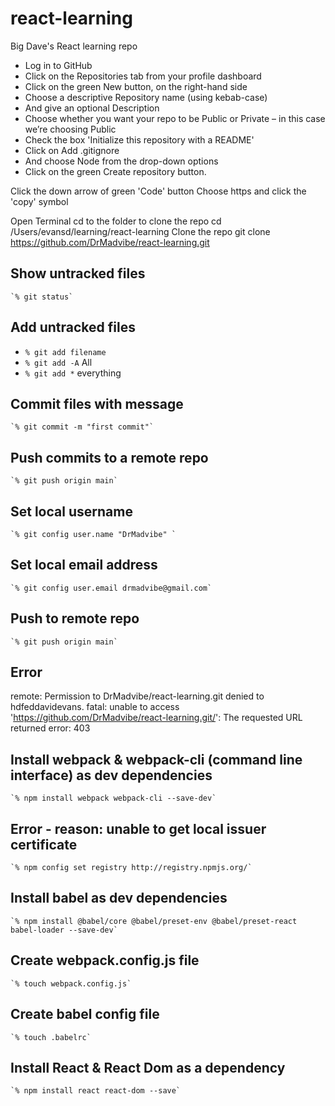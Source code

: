# react-learning
Big Dave's React learning repo


- Log in to GitHub
- Click on the Repositories tab from your profile dashboard
- Click on the green New button, on the right-hand side
- Choose a descriptive Repository name (using kebab-case)
- And give an optional Description
- Choose whether you want your repo to be Public or Private – in this case we’re choosing Public
- Check the box 'Initialize this repository with a README'
- Click on Add .gitignore
- And choose Node from the drop-down options
- Click on the green Create repository button.

Click the down arrow of green 'Code' button
Choose https and click the 'copy' symbol

Open Terminal
cd to the folder to clone the repo
	cd /Users/evansd/learning/react-learning 
Clone the repo
	git clone https://github.com/DrMadvibe/react-learning.git

## Show untracked files
	`% git status`

## Add untracked files
- `% git add filename`
- `% git add -A` All
- `% git add *` everything

## Commit files with message
	`% git commit -m "first commit"`

## Push commits to a remote repo
	`% git push origin main`

## Set local username
	`% git config user.name "DrMadvibe" `

## Set local email address
	`% git config user.email drmadvibe@gmail.com`

## Push to remote repo
	`% git push origin main`

## Error
remote: Permission to DrMadvibe/react-learning.git denied to hdfeddavidevans.
fatal: unable to access 'https://github.com/DrMadvibe/react-learning.git/': The requested URL returned error: 403

## Install webpack & webpack-cli (command line interface) as dev dependencies
	`% npm install webpack webpack-cli --save-dev`

## Error - reason: unable to get local issuer certificate
	`% npm config set registry http://registry.npmjs.org/`

## Install babel as dev dependencies
	`% npm install @babel/core @babel/preset-env @babel/preset-react babel-loader --save-dev`

## Create webpack.config.js file
	`% touch webpack.config.js`

## Create babel config file
	`% touch .babelrc`

## Install React & React Dom as a dependency
	`% npm install react react-dom --save`

